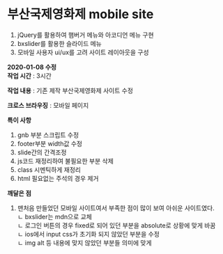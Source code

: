 # 부산국제영화제 mobile site

1. jQuery를 활용하여 햄버거 메뉴와 아코디언 메뉴 구현<br>
2. bxslider를 활용한 슬라이드 메뉴<br>
3. 모바일 사용자 ui/ux를 고려 사이트 레이아웃을 구성

**2020-01-08 수정**<br>
**작업 시간** : 3시간

**작업 내용** : 기존 제작 부산국제영화제 사이트 수정

**크로스 브라우징** : 모바일 페이지

**특이 사항**
1. gnb 부분 스크립트 수정
2. footer부분 width값 수정
3. slide간의 간격조정
4. js코드 재정리하여 불필요한 부분 삭제
5. class 시멘틱하게 재정리
6. html 필요없는 주석의 경우 제거

**깨달은 점**
1. 맨처음 만들었던 모바일 사이트여서 부족한 점이 많이 보여 아쉬운 사이트였다.<br>
   ㄴ bxslider는 mdn으로 교체<br>
   ㄴ 로그인 버튼의 경우 fixed로 되어 있던 부분을 absolute로 상황에 맞게 바꿈<br>
   ㄴ ios에서 input css가 초기화 되지 않았던 부분을 수정<br>
   ㄴ img alt 등 내용에 맞지 않았던 부분들 의미에 맞게 

